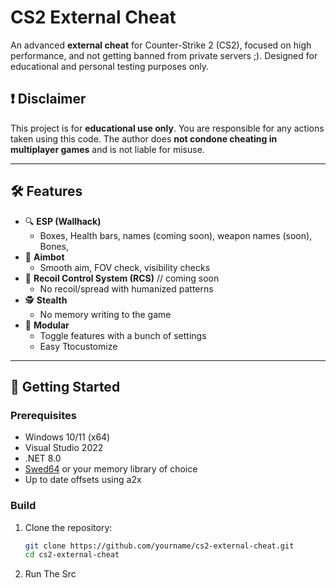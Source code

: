 # CS2 External Cheat

An advanced **external cheat** for Counter-Strike 2 (CS2), focused on high performance, and not getting banned from private servers ;). Designed for educational and personal testing purposes only.

## ❗ Disclaimer

This project is for **educational use only**. You are responsible for any actions taken using this code. The author does **not condone cheating in multiplayer games** and is not liable for misuse.

---

## 🛠 Features

- 🔍 **ESP (Wallhack)**
  - Boxes, Health bars, names (coming soon), weapon names (soon), Bones,
- 🎯 **Aimbot**
  - Smooth aim, FOV check, visibility checks
- 🧠 **Recoil Control System (RCS)** // coming soon
  - No recoil/spread with humanized patterns
- 🕵️ **Stealth**
  - No memory writing to the game
- 🧩 **Modular**
  - Toggle features with a bunch of settings
  - Easy Ttocustomize

---

## 🚀 Getting Started

### Prerequisites

- Windows 10/11 (x64)
- Visual Studio 2022
- .NET 8.0 
- [Swed64](https://github.com/swedish-shark/Swed64) or your memory library of choice
- Up to date offsets using a2x

### Build

1. Clone the repository:
   ```bash
   git clone https://github.com/yourname/cs2-external-cheat.git
   cd cs2-external-cheat
   ```
2. Run The Src
